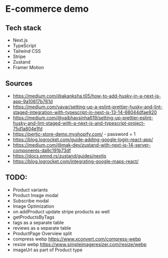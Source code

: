 # E-commerce demo

## Tech stack

- Next.js
- TypeScript
- Tailwind CSS
- Stripe
- Zustand
- Framer Motion

## Sources

- https://medium.com/@akanksha.t05/how-to-add-husky-in-a-next-js-app-9a10817b761d
- https://medium.com/yavar/setting-up-a-eslint-prettier-husky-and-lint-staged-integration-with-typescript-in-next-js-13-14-68044dfae920
- https://medium.com/@vaibhavsinha619/setting-up-prettier-eslint-husky-and-lint-staged-with-a-next-js-and-typescript-project-75d1a804e1fd
- https://pertic-store-demo.myshopify.com/ - password = 1
- https://blog.logrocket.com/guide-adding-google-login-react-app/
- https://medium.com/@mak-dev/zustand-with-next-js-14-server-components-da9c191b73df
- https://docs.pmnd.rs/zustand/guides/nextjs
- https://blog.logrocket.com/integrating-google-maps-react/

## TODO:
- Product variants
- Product Image modal
- Subscribe modal
- Image Optimization
- on addProduct update stripe products as well
- getProductsByTags
- tags as a separate table
- reviews as a separate table
- ProductPage Overview split
- compress webp https://www.xconvert.com/compress-webp
- resize webp https://www.simpleimageresizer.com/resize/webp
- imageUrl as part of Product type